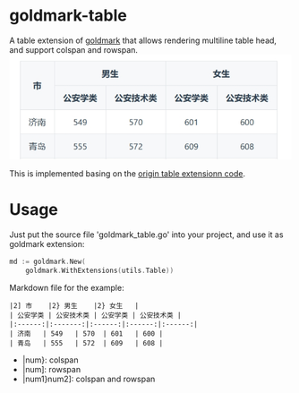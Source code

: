 # goldmark-table
A table extension of [goldmark](http://github.com/yuin/goldmark) that allows rendering multiline table head, and support colspan and rowspan.
![example](example.png)

This is implemented basing on the [origin table extensionn code](https://github.com/yuin/goldmark/blob/master/extension/table.go).

# Usage
Just put the source file 'goldmark_table.go' into your project, and use it as goldmark extension:
```go
md := goldmark.New(
    goldmark.WithExtensions(utils.Table))
```
Markdown file for the example:
```makrdown
|2] 市    |2} 男生    |2} 女生   |
| 公安学类 | 公安技术类 | 公安学类 | 公安技术类 |
|:------:|:-------:|:------:|:------:|:------:|
| 济南   | 549   | 570  | 601   | 600 |
| 青岛   | 555   | 572  | 609   | 608 |
```
- |num}: colspan
- |num]: rowspan
- |num1}num2]: colspan and rowspan
